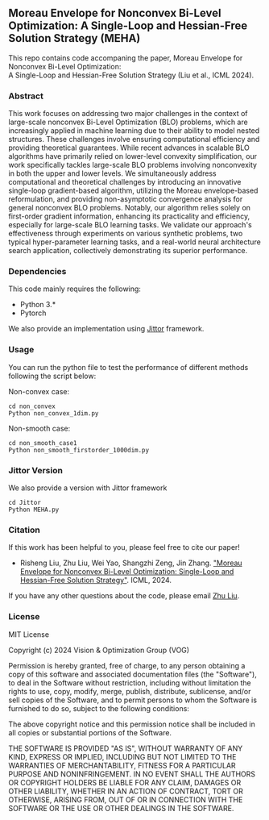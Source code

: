 ## Moreau Envelope for Nonconvex Bi-Level Optimization: A Single-Loop and Hessian-Free Solution Strategy (MEHA)
This repo contains code accompaning the paper, Moreau Envelope for Nonconvex Bi-Level Optimization:  
	A Single-Loop and Hessian-Free Solution Strategy (Liu et al., ICML 2024). 


### Abstract
This work focuses on addressing two major challenges in the context of large-scale nonconvex Bi-Level Optimization (BLO) problems, which are increasingly applied in machine learning due to their ability to model nested structures. These challenges involve ensuring computational efficiency and providing theoretical guarantees. While recent advances in scalable BLO algorithms have primarily relied on lower-level convexity simplification, our work specifically tackles large-scale BLO problems involving nonconvexity in both the upper and lower levels. We simultaneously address computational and theoretical challenges by introducing an innovative single-loop gradient-based algorithm, utilizing the Moreau envelope-based reformulation, and providing non-asymptotic convergence analysis for general nonconvex BLO problems. Notably, our algorithm relies solely on first-order gradient information, enhancing its practicality and efficiency, especially for large-scale BLO learning tasks. We validate our approach's effectiveness through experiments on various synthetic problems, two typical hyper-parameter learning tasks, and a real-world neural architecture search application, collectively demonstrating its superior performance.
### Dependencies
This code mainly requires the following:
- Python 3.*
- Pytorch


We also provide an implementation using [Jittor](https://github.com/Jittor/jittor) framework.

### Usage

You can run the python file to test the performance of different methods following the script below:

Non-convex case:
```
cd non_convex
Python non_convex_1dim.py 
```

Non-smooth case:
```
cd non_smooth_case1
Python non_smooth_firstorder_1000dim.py 
```

### Jittor Version
We also provide a version with Jittor framework
```
cd Jittor
Python MEHA.py 
```

### Citation

If this work has been helpful to you, please feel free to cite our paper!
- Risheng Liu, Zhu Liu, Wei Yao, Shangzhi Zeng, Jin Zhang. ["Moreau Envelope for Nonconvex Bi-Level Optimization: Single-Loop and Hessian-Free Solution Strategy"](https://arxiv.org/abs/2405.09927). ICML, 2024.

If you have any other questions about the code, please email [Zhu Liu](mailto:liuzhu_ssdut@foxmail.com).

### License 

MIT License

Copyright (c) 2024 Vision & Optimization Group (VOG) 

Permission is hereby granted, free of charge, to any person obtaining a copy
of this software and associated documentation files (the "Software"), to deal
in the Software without restriction, including without limitation the rights
to use, copy, modify, merge, publish, distribute, sublicense, and/or sell
copies of the Software, and to permit persons to whom the Software is
furnished to do so, subject to the following conditions:

The above copyright notice and this permission notice shall be included in all
copies or substantial portions of the Software.

THE SOFTWARE IS PROVIDED "AS IS", WITHOUT WARRANTY OF ANY KIND, EXPRESS OR
IMPLIED, INCLUDING BUT NOT LIMITED TO THE WARRANTIES OF MERCHANTABILITY,
FITNESS FOR A PARTICULAR PURPOSE AND NONINFRINGEMENT. IN NO EVENT SHALL THE
AUTHORS OR COPYRIGHT HOLDERS BE LIABLE FOR ANY CLAIM, DAMAGES OR OTHER
LIABILITY, WHETHER IN AN ACTION OF CONTRACT, TORT OR OTHERWISE, ARISING FROM,
OUT OF OR IN CONNECTION WITH THE SOFTWARE OR THE USE OR OTHER DEALINGS IN THE
SOFTWARE.
